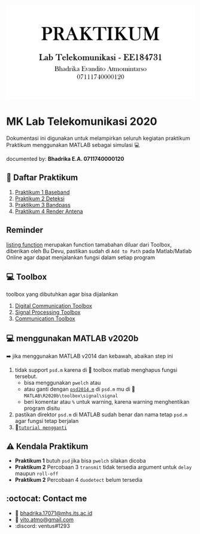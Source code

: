 ![banner](https://github.com/vitoatmo/matlab-praktikum-lab-telkom-2020/blob/main/img/banner-lab-telkom.png)

# MK Lab Telekomunikasi 2020 
 Dokumentasi ini digunakan untuk melampirkan seluruh kegiatan praktikum  
 Praktikum menggunakan MATLAB sebagai simulasi :computer:
 
  documented by: **Bhadrika E.A. 0711740000120**

## :book: Daftar Praktikum 
1. [Praktikum 1 Baseband](https://github.com/vitoatmo/matlab-praktikum-lab-telkom-2020/tree/main/P1_baseband)
2. [Praktikum 2 Deteksi](https://github.com/vitoatmo/matlab-praktikum-lab-telkom-2020/tree/main/P2_deteksi)
3. [Praktikum 3 Bandpass](https://github.com/vitoatmo/matlab-praktikum-lab-telkom-2020/tree/main/P3_bandpass)
4. [Praktikum 4 Render Antena](https://github.com/vitoatmo/matlab-praktikum-lab-telkom-2020/tree/main/P5_antena)

## Reminder
[listing function](https://github.com/vitoatmo/matlab-praktikum-lab-telkom-2020/tree/main/_listing_function) merupakan function tamabahan diluar dari Toolbox, diberikan oleh Bu Devu, pastikan sudah di `Add to Path` pada Matlab/Matlab Online agar dapat menjalankan fungsi dalam setiap program

## :computer: Toolbox 
toolbox yang dibutuhkan agar bisa dijalankan
1. [Digital Communication Toolbox](https://www.mathworks.com/solutions/dsp.html?s_tid=srchtitle)
2. [Signal Processing Toolbox](https://www.mathworks.com/products/signal.html?s_tid=srchtitle)
3. [Communication Toolbox](https://www.mathworks.com/products/communications.html)

## :computer: menggunakan MATLAB v2020b 
:arrow_right: jika menggunakan MATLAB v2014 dan kebawah, abaikan step ini
1. tidak support `psd.m` karena di :open_file_folder: toolbox matlab menghapus fungsi tersebut. 
   - bisa menggunakan `pwelch` atau 
   - atau ganti dengan [`psd2014.m`](https://github.com/vitoatmo/matlab-praktikum-lab-telkom-2020/blob/main/_listing_function/psd2014.m) di `psd.m` mu di :open_file_folder: `MATLAB\R2020b\toolbox\signal\signal`
   - beri komentar atau `%` untuk warning, karena warning menghentikan program disitu
2. pastikan direktor `psd.m` di MATLAB sudah benar dan nama tetap `psd.m` agar fungsi tetap berjalan
3. :beginner:[`tutorial mengganti`](https://youtu.be/vmDp2jOB13U)

## :warning: Kendala Praktikum
- **Praktikum 1** butuh `psd` jika bisa `pwelch` silakan dicoba
- **Praktikum 2** Percobaan 3 `transmit` tidak tersedia argument untuk `delay` maupun `roll-off` 
- **Praktikum 2** Percobaan 4 `duodetect` belum tersedia 

## :octocat: Contact me
- :e-mail: bhadrika.17071@mhs.its.ac.id
- :e-mail: vito.atmo@gmail.com
- :discord: ventus#1293
